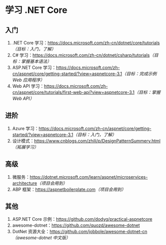 # 学习 .NET Core

## 入门
1. .NET Core 学习：<https://docs.microsoft.com/zh-cn/dotnet/core/tutorials>*（目标：入门，了解）*
2. C# 学习：<https://docs.microsoft.com/zh-cn/dotnet/csharp/tutorials>*（目标：掌握基本语法）*
3. ASP.NET Core 学习：<https://docs.microsoft.com/zh-cn/aspnet/core/getting-started/?view=aspnetcore-3.1>*（目标：完成示例 Web 应用程序）*
4. Web API 学习：<https://docs.microsoft.com/zh-cn/aspnet/core/tutorials/first-web-api?view=aspnetcore-3.1>*（目标：掌握 Web API）*

## 进阶
1. Azure 学习：<https://docs.microsoft.com/zh-cn/aspnet/core/getting-started/?view=aspnetcore-3.1>*（目标：入门，了解）*
2. 设计模式：<https://www.cnblogs.com/zhili/p/DesignPatternSummery.html>*（拓展学习）*

## 高级
1. 微服务：<https://dotnet.microsoft.com/learn/aspnet/microservices-architecture>*（项目会用到）*
2. ABP 框架：<https://aspnetboilerplate.com>*（项目会用到）*

## 其他
1. ASP.NET Core 示例：<https://github.com/dodyg/practical-aspnetcore>
2. awesome-dotnet：<https://github.com/quozd/awesome-dotnet>
3. DotNet 资源大全：<https://github.com/jobbole/awesome-dotnet-cn>*（awesome-dotnet 中文版）*